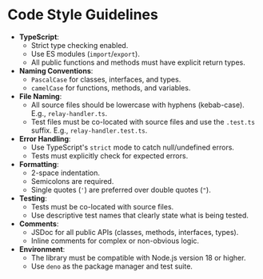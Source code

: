 # Code Style Guidelines

- **TypeScript**:
  - Strict type checking enabled.
  - Use ES modules (`import`/`export`).
  - All public functions and methods must have explicit return types.
- **Naming Conventions**:
  - `PascalCase` for classes, interfaces, and types.
  - `camelCase` for functions, methods, and variables.
- **File Naming**:
  - All source files should be lowercase with hyphens (kebab-case). E.g., `relay-handler.ts`.
  - Test files must be co-located with source files and use the `.test.ts` suffix. E.g., `relay-handler.test.ts`.
- **Error Handling**:
  - Use TypeScript's `strict` mode to catch null/undefined errors.
  - Tests must explicitly check for expected errors.
- **Formatting**:
  - 2-space indentation.
  - Semicolons are required.
  - Single quotes (`'`) are preferred over double quotes (`"`).
- **Testing**:
  - Tests must be co-located with source files.
  - Use descriptive test names that clearly state what is being tested.
- **Comments**:
  - JSDoc for all public APIs (classes, methods, interfaces, types).
  - Inline comments for complex or non-obvious logic.
- **Environment**:
  - The library must be compatible with Node.js version 18 or higher.
  - Use `deno` as the package manager and test suite.
